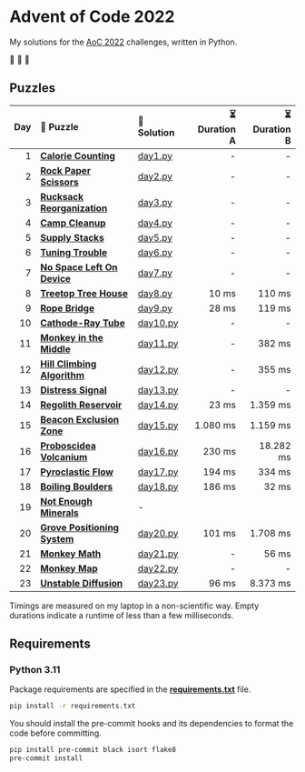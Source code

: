 # Advent of Code 2022

My solutions for the [AoC 2022](https://adventofcode.com/2022) challenges, written in Python.

🎄 🎄 🎄

## Puzzles

| Day | 🧩 Puzzle                                                            | 🐍 Solution              | ⏳ Duration A | ⏳ Duration B |
| --: | :------------------------------------------------------------------- | :----------------------- | ------------: | ------------: |
|   1 | **[Calorie Counting](https://adventofcode.com/2022/day/1)**          | [day1.py](src/day1.py)   |             - |             - |
|   2 | **[Rock Paper Scissors](https://adventofcode.com/2022/day/2)**       | [day2.py](src/day2.py)   |             - |             - |
|   3 | **[Rucksack Reorganization](https://adventofcode.com/2022/day/3)**   | [day3.py](src/day3.py)   |             - |             - |
|   4 | **[Camp Cleanup](https://adventofcode.com/2022/day/4)**              | [day4.py](src/day4.py)   |             - |             - |
|   5 | **[Supply Stacks](https://adventofcode.com/2022/day/5)**             | [day5.py](src/day5.py)   |             - |             - |
|   6 | **[Tuning Trouble](https://adventofcode.com/2022/day/6)**            | [day6.py](src/day6.py)   |             - |             - |
|   7 | **[No Space Left On Device](https://adventofcode.com/2022/day/7)**   | [day7.py](src/day7.py)   |             - |             - |
|   8 | **[Treetop Tree House](https://adventofcode.com/2022/day/8)**        | [day8.py](src/day8.py)   |         10 ms |        110 ms |
|   9 | **[Rope Bridge](https://adventofcode.com/2022/day/9)**               | [day9.py](src/day9.py)   |         28 ms |        119 ms |
|  10 | **[Cathode-Ray Tube](https://adventofcode.com/2022/day/10)**         | [day10.py](src/day10.py) |             - |             - |
|  11 | **[Monkey in the Middle](https://adventofcode.com/2022/day/11)**     | [day11.py](src/day11.py) |             - |        382 ms |
|  12 | **[Hill Climbing Algorithm](https://adventofcode.com/2022/day/12)**  | [day12.py](src/day12.py) |             - |        355 ms |
|  13 | **[Distress Signal](https://adventofcode.com/2022/day/13)**          | [day13.py](src/day13.py) |             - |             - |
|  14 | **[Regolith Reservoir](https://adventofcode.com/2022/day/14)**       | [day14.py](src/day14.py) |         23 ms |      1.359 ms |
|  15 | **[Beacon Exclusion Zone](https://adventofcode.com/2022/day/15)**    | [day15.py](src/day15.py) |      1.080 ms |      1.159 ms |
|  16 | **[Proboscidea Volcanium](https://adventofcode.com/2022/day/16)**    | [day16.py](src/day16.py) |        230 ms |     18.282 ms |
|  17 | **[Pyroclastic Flow](https://adventofcode.com/2022/day/17)**         | [day17.py](src/day17.py) |        194 ms |        334 ms |
|  18 | **[Boiling Boulders](https://adventofcode.com/2022/day/18)**         | [day18.py](src/day18.py) |        186 ms |         32 ms |
|  19 | **[Not Enough Minerals](https://adventofcode.com/2022/day/19)**      | -                        |               |               |
|  20 | **[Grove Positioning System](https://adventofcode.com/2022/day/20)** | [day20.py](src/day20.py) |        101 ms |      1.708 ms |
|  21 | **[Monkey Math](https://adventofcode.com/2022/day/21)**              | [day21.py](src/day21.py) |             - |         56 ms |
|  22 | **[Monkey Map](https://adventofcode.com/2022/day/22)**               | [day22.py](src/day22.py) |             - |             - |
|  23 | **[Unstable Diffusion](https://adventofcode.com/2022/day/23)**       | [day23.py](src/day23.py) |         96 ms |      8.373 ms |

Timings are measured on my laptop in a non-scientific way.
Empty durations indicate a runtime of less than a few milliseconds.

## Requirements

### Python 3.11

Package requirements are specified in the **[requirements.txt](requirements.txt)** file.

```sh
pip install -r requirements.txt
```

You should install the pre-commit hooks and its dependencies to format the code before committing.

```sh
pip install pre-commit black isort flake8
pre-commit install
```
